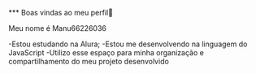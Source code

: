 *** Boas vindas ao meu perfil💙

Meu nome é Manu66226036

-Estou estudando na Alura;
-Estou me desenvolvendo na linguagem do JavaScript
-Utilizo esse espaço para minha organização e compartilhamento do meu projeto desenvolvido
